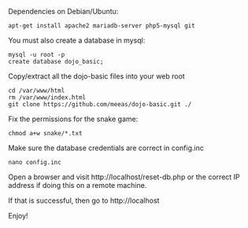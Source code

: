 Dependencies on Debian/Ubuntu:

    apt-get install apache2 mariadb-server php5-mysql git

You must also create a database in mysql:

    mysql -u root -p
    create database dojo_basic;

Copy/extract all the dojo-basic files into your web root

    cd /var/www/html
    rm /var/www/index.html
    git clone https://github.com/meeas/dojo-basic.git ./

Fix the permissions for the snake game:

    chmod a+w snake/*.txt

Make sure the database credentials are correct in config.inc

    nano config.inc

Open a browser and visit http://localhost/reset-db.php or the correct IP address if doing this on a remote machine.

If that is successful, then go to http://localhost

Enjoy!
